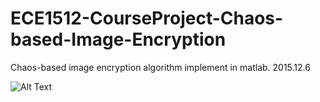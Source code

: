 # ECE1512-CourseProject-Chaos-based-Image-Encryption

Chaos-based image encryption algorithm implement in matlab. 2015.12.6


![Alt Text](https://github.com/wyanglau/ECE1512-CourseProject-Chaos-based-Image-Encryption/blob/master/screenshots/pic-detail.jpg?raw=true)

